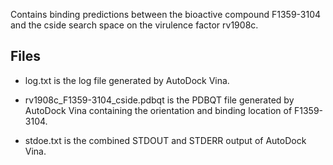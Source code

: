Contains binding predictions between the bioactive compound F1359-3104 and the cside search space on the virulence factor rv1908c.

## Files

- log.txt is the log file generated by AutoDock Vina.

- rv1908c_F1359-3104_cside.pdbqt is the PDBQT file generated by AutoDock Vina containing the orientation and binding location of F1359-3104.

- stdoe.txt is the combined STDOUT and STDERR output of AutoDock Vina.

